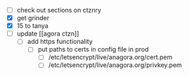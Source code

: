 - [ ] check out sections on ctznry
- [x] get grinder
- [x] 15 to tanya
- [ ] update [[agora ctzn]]
	- [ ] add https functionality
		- [ ] put paths to certs in config file in prod
			- [ ] /etc/letsencrypt/live/anagora.org/cert.pem
			- [ ] /etc/letsencrypt/live/anagora.org/privkey.pem